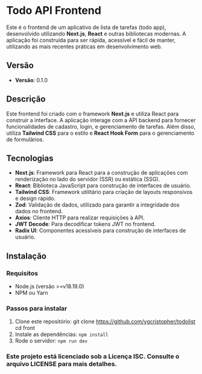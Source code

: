 # Todo API Frontend

Este é o frontend de um aplicativo de lista de tarefas (todo app), desenvolvido utilizando **Next.js**, **React** e outras bibliotecas modernas. A aplicação foi construída para ser rápida, acessível e fácil de manter, utilizando as mais recentes práticas em desenvolvimento web.

## Versão
- **Versão**: 0.1.0

## Descrição
Este frontend foi criado com o framework **Next.js** e utiliza React para construir a interface. A aplicação interage com a API backend para fornecer funcionalidades de cadastro, login, e gerenciamento de tarefas. Além disso, utiliza **Tailwind CSS** para o estilo e **React Hook Form** para o gerenciamento de formulários.

## Tecnologias
- **Next.js**: Framework para React para a construção de aplicações com renderização no lado do servidor (SSR) ou estática (SSG).
- **React**: Biblioteca JavaScript para construção de interfaces de usuário.
- **Tailwind CSS**: Framework utilitário para criação de layouts responsivos e design rápido.
- **Zod**: Validação de dados, utilizado para garantir a integridade dos dados no frontend.
- **Axios**: Cliente HTTP para realizar requisições à API.
- **JWT Decode**: Para decodificar tokens JWT no frontend.
- **Radix UI**: Componentes acessíveis para construção de interfaces de usuário.

## Instalação

### Requisitos
- Node.js (versão >=v18.19.0)
- NPM ou Yarn

### Passos para instalar

1. Clone este repositório:
   git clone https://github.com/ygcristopher/todolist
   cd front
2. Instale as dependências: `npm install`
3. Rode o servidor: `npm run dev`

### Este projeto está licenciado sob a Licença ISC. Consulte o arquivo LICENSE para mais detalhes.